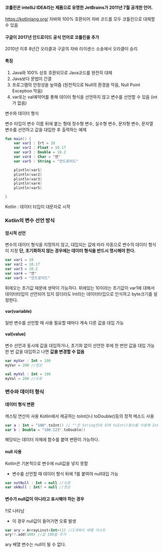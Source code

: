 #### 코틀린은 intelliJ IDEA라는 제품으로 유명한 JetBrains가 2011년 7월 공개한 언어.
https://kotlinlang.org/
자바와 100% 호환되어 자바 코드를 모두 코틀린으로 대체할 수 있음

#### 구글이 2017년 안드로이드 공식 언어로 코틀린을 추가
2010년 이후 8년간 오라클과 구글의 자바 라이센스 소송에서 오라클이 승리

#### 특징
1. Java와 100% 상호 호환되므로 Java코드를 완전히 대체
2. Java보다 문법이 간결
3. 프로그램의 안정성을 높여줌 (원천적으로 Null의 환경을 막음, Null Point Exception 막음)
4. var또는 val예약어를 통해 데이터 형식을 선언하지 않고 변수를 선언할 수 있음 (int가 없음)


변수와 데이터 형식

변수 타입이 변수 이름 뒤에 붙는 형태
정수형 변수, 실수형 변수, 문자형 변수, 문자열 변수를 선언하고 값을 대입한 후 출력하는 예제

```kotlin
fun main() {
	var var1 : Irt = 10
	var var2 : Float = 10.1f
	var var3 : Double = 10.2
	var var4 : Char = '안'
	var var5 : String = "안드로이드"

	plintln(var1)
	plintln(var2)
	plintln(var3)
	plintln(var4)
	plintln(var5)

}
```

Kotlin : 데이터 타입이 대문자로 시작

### Kotlin의 변수 선언 방식
#### 암시적 선언
변수의 데이터 형식을 지정하지 않고, 대입되는 값에 따라 자동으로 변수의 데이터 형식이 지정
**단, 초기화하지 않는 경우에는 데이터 형식을 반드시 명시해야 한다.**

```kotlin
var var1 = 10
var var2 = 10.1f
var var3 = 10.2
var var4 = '안'
var var5 = "안드로이드"
```

뒤에오는 초기값 때문에 생략이 가능하다.
뒤에있는 10이라는 초기값이 var1에 대해서 데이터타입이 선언되어 있지 않더라도 Int라는 데이터타입으로 인식하고 byte크기를 설정한다. 

#### var(variable)
일반 변수를 선언할 때 사용
필요할 때마다 계속 다른 값을 대입 가능

#### val(value)
변수 선언과 동시에 값을 대입하거나, 초기화 없이 선언한 후에 한 번만 값을 대입 가능
한 번 값을 대입하고 나면 **값을 변경할 수 없음**

```kotlin
var myVar : Int = 100
myVar = 200 //정상

val myVal : Int = 100
myVal = 200 //오류
```

### 변수와 데이터 형식

#### 데이터 형식 변환

캐스팅 연산자 사용
Kotlin에서 제공하는 toInt()나 toDouble()등의 정적 메소드 사용

```kotlin
var a : Int = "100".toInt() // ""은 String인데 뒤에 toInt()함수를 이용해 Int로 변환
var b : Double = "100.123".toDouble()
```

해당되는 데이터 자체에 함수를 붙여 변환이 가능하다.

#### null 사용

Kotlin은 기본적으로 변수에 null값을 넣지 못함
- 변수를 선언할 때 데이터 형식 뒤에 ?를 붙여야 null대입 가능

```kotlin
var notNull : Int = null //오류
var okNull : Int? = null //정상
```

#### 변수가 null값이 아니라고 표시해야 하는 경우
!!로 나타남
- 이 경우 null값이 들어가면 오류 발생

```kotlin
var ary = ArrayLinst<Int>(1) //1개짜리 배열 리스트
ary!!.add(100) //값 100을 추가
```

ary 배열 변수는 null이 될 수 없다.

